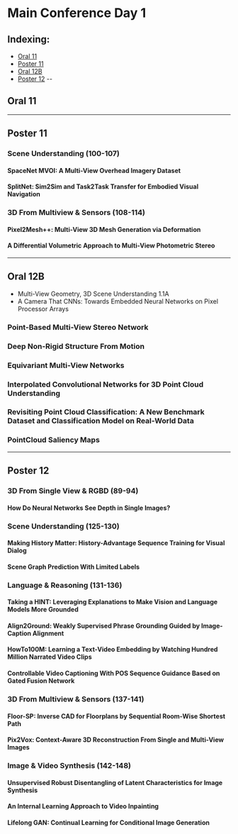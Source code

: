 # Main Conference Day 1

## Indexing:
- [Oral 11](#Oral-11)
- [Poster 11](#Poster-11)
- [Oral 12B](#Oral-12B)
- [Poster 12](#Poster-12)
--
## Oral 11


---
## Poster 11
### Scene Understanding (**100-107**)
#### SpaceNet MVOI: A Multi-View Overhead Imagery Dataset


#### SplitNet: Sim2Sim and Task2Task Transfer for Embodied Visual Navigation


### 3D From Multiview & Sensors (**108-114**)
#### Pixel2Mesh++: Multi-View 3D Mesh Generation via Deformation

#### A Differential Volumetric Approach to Multi-View Photometric Stereo

---
## Oral 12B
- Multi-View Geometry, 3D Scene Understanding
1.1A
- A Camera That CNNs: Towards Embedded Neural Networks on Pixel Processor Arrays

### Point-Based Multi-View Stereo Network

### Deep Non-Rigid Structure From Motion

### Equivariant Multi-View Networks

### Interpolated Convolutional Networks for 3D Point Cloud Understanding

### Revisiting Point Cloud Classification: A New Benchmark Dataset and Classification Model on Real-World Data


### PointCloud Saliency Maps


---
## Poster 12

### 3D From Single View & RGBD (**89-94**)

#### How Do Neural Networks See Depth in Single Images?

### Scene Understanding (**125-130**)
#### Making History Matter: History-Advantage Sequence Training for Visual Dialog

#### Scene Graph Prediction With Limited Labels

### Language & Reasoning (**131-136**)
#### Taking a HINT: Leveraging Explanations to Make Vision and Language Models More Grounded


#### Align2Ground: Weakly Supervised Phrase Grounding Guided by Image-Caption Alignment


#### HowTo100M: Learning a Text-Video Embedding by Watching Hundred Million Narrated Video Clips


#### Controllable Video Captioning With POS Sequence Guidance Based on Gated Fusion Network


### 3D From Multiview & Sensors (**137-141**)
#### Floor-SP: Inverse CAD for Floorplans by Sequential Room-Wise Shortest Path

#### Pix2Vox: Context-Aware 3D Reconstruction From Single and Multi-View Images

### Image & Video Synthesis (**142-148**)

#### Unsupervised Robust Disentangling of Latent Characteristics for Image Synthesis

#### An Internal Learning Approach to Video Inpainting


#### Lifelong GAN: Continual Learning for Conditional Image Generation





